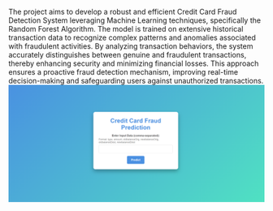 The project aims to develop a robust and efficient Credit Card Fraud Detection System leveraging Machine Learning techniques, specifically the Random Forest Algorithm. 
The model is trained on extensive historical transaction data to recognize complex patterns and anomalies associated with fraudulent activities.
By analyzing transaction behaviors, the system accurately distinguishes between genuine and fraudulent transactions, thereby enhancing security and minimizing financial losses. 
This approach ensures a proactive fraud detection mechanism, improving real-time decision-making and safeguarding users against unauthorized transactions.
![image-alt](https://github.com/Drutika06/Credit-Card-Fraud-Detection/blob/1c8f88a95067f23edb32623d943d4d3c71a1135e/Screenshot%202025-02-03%20222408.png)

